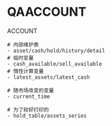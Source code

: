 # QAACCOUNT


ACCOUNT 

```
# 内部维护表
- asset/cash/hold/history/detail
# 临时变量
- cash_available/sell_available
# 惰性计算变量
- latest_assets/latest_cash

# 随市场改变的变量
- current_time

# 为了较好打印的
- hold_table/assets_series

```


